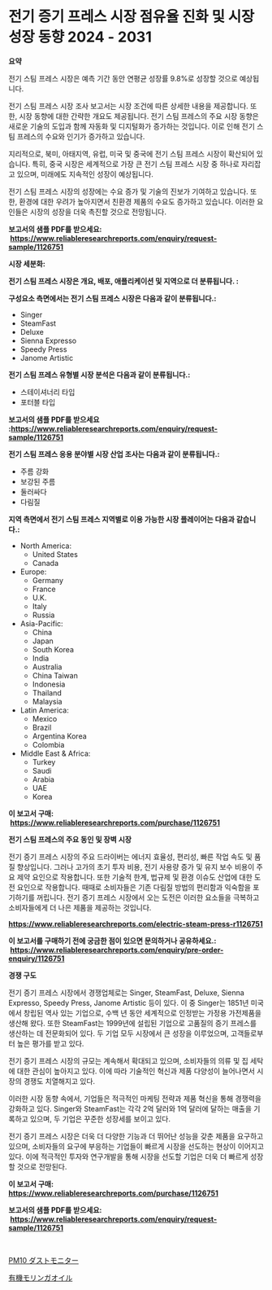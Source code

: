 <p><h1>전기 증기 프레스 시장 점유율 진화 및 시장 성장 동향 2024 - 2031</h1></p><p><strong>요약</strong></p>
<p><p>전기 스팀 프레스 시장은 예측 기간 동안 연평균 성장률 9.8%로 성장할 것으로 예상됩니다.</p><p>전기 스팀 프레스 시장 조사 보고서는 시장 조건에 따른 상세한 내용을 제공합니다. 또한, 시장 동향에 대한 간략한 개요도 제공됩니다. 전기 스팀 프레스의 주요 시장 동향은 새로운 기술의 도입과 함께 자동화 및 디지털화가 증가하는 것입니다. 이로 인해 전기 스팀 프레스의 수요와 인기가 증가하고 있습니다.</p><p>지리적으로, 북미, 아태지역, 유럽, 미국 및 중국에 전기 스팀 프레스 시장이 확산되어 있습니다. 특히, 중국 시장은 세계적으로 가장 큰 전기 스팀 프레스 시장 중 하나로 자리잡고 있으며, 미래에도 지속적인 성장이 예상됩니다.</p><p>전기 스팀 프레스 시장의 성장에는 수요 증가 및 기술의 진보가 기여하고 있습니다. 또한, 환경에 대한 우려가 높아지면서 친환경 제품의 수요도 증가하고 있습니다. 이러한 요인들은 시장의 성장을 더욱 촉진할 것으로 전망됩니다.</p></p>
<p><strong>보고서의 샘플 PDF를 받으세요: &nbsp;<a href="https://www.reliableresearchreports.com/enquiry/request-sample/1126751">https://www.reliableresearchreports.com/enquiry/request-sample/1126751</a></strong></p>
<p><strong>시장 세분화:</strong></p>
<p><strong> 전기 스팀 프레스 시장은 개요, 배포, 애플리케이션 및 지역으로 더 분류됩니다. :</strong></p>
<p><strong>구성요소 측면에서는 전기 스팀 프레스 시장은 다음과 같이 분류됩니다.:</strong></p>
<p><ul><li>Singer</li><li>SteamFast</li><li>Deluxe</li><li>Sienna Expresso</li><li>Speedy Press</li><li>Janome Artistic</li></ul></p>
<p><strong> 전기 스팀 프레스 유형별 시장 분석은 다음과 같이 분류됩니다.:</strong></p>
<p><ul><li>스테이셔너리 타입</li><li>포터블 타입</li></ul></p>
<p><strong>보고서의 샘플 PDF를 받으세요 :<a href="https://www.reliableresearchreports.com/enquiry/request-sample/1126751">https://www.reliableresearchreports.com/enquiry/request-sample/1126751</a></strong></p>
<p><strong> 전기 스팀 프레스 응용 분야별 시장 산업 조사는 다음과 같이 분류됩니다.:</strong></p>
<p><ul><li>주름 강화</li><li>보강된 주름</li><li>둘러싸다</li><li>다림질</li></ul></p>
<p><strong>지역 측면에서 전기 스팀 프레스 지역별로 이용 가능한 시장 플레이어는 다음과 같습니다.:</strong></p>
<p><ul>
    <li>
        North America:
        <ul>
            <li>United States</li>
            <li>Canada</li>
        </ul>
    </li>
    <li>
        Europe:
        <ul>
            <li>Germany</li>
            <li>France</li>
            <li>U.K.</li>
            <li>Italy</li>
            <li>Russia</li>
        </ul>
    </li>
    <li>
        Asia-Pacific:
        <ul>
            <li>China</li>
            <li>Japan</li>
            <li>South Korea</li>
            <li>India</li>
            <li>Australia</li>
            <li>China Taiwan</li>
            <li>Indonesia</li>
            <li>Thailand</li>
            <li>Malaysia</li>
        </ul>
    </li>
    <li>
        Latin America:
        <ul>
            <li>Mexico</li>
            <li>Brazil</li>
            <li>Argentina Korea</li>
            <li>Colombia</li>
        </ul>
    </li>
    <li>
        Middle East & Africa:
        <ul>
            <li>Turkey</li>
            <li>Saudi</li>
            <li>Arabia</li>
            <li>UAE</li>
            <li>Korea</li>
        </ul>
    </li>
    </ul></p>
<p><strong>이 보고서 구매: &nbsp;<a href="https://www.reliableresearchreports.com/purchase/1126751">https://www.reliableresearchreports.com/purchase/1126751</a></strong></p>
<p><strong>전기 스팀 프레스의 주요 동인 및 장벽 시장</strong></p>
<p><p>전기 증기 프레스 시장의 주요 드라이버는 에너지 효율성, 편리성, 빠른 작업 속도 및 품질 향상입니다. 그러나 고가의 초기 투자 비용, 전기 사용량 증가 및 유지 보수 비용이 주요 제약 요인으로 작용합니다. 또한 기술적 한계, 법규제 및 환경 이슈도 산업에 대한 도전 요인으로 작용합니다. 때때로 소비자들은 기존 다림질 방법의 편리함과 익숙함을 포기하기를 꺼립니다. 전기 증기 프레스 시장에서 오는 도전은 이러한 요소들을 극복하고 소비자들에게 더 나은 제품을 제공하는 것입니다.</p></p>
<p><strong><a href="https://www.reliableresearchreports.com/electric-steam-press-r1126751">https://www.reliableresearchreports.com/electric-steam-press-r1126751</a></strong></p>
<p><strong>이 보고서를 구매하기 전에 궁금한 점이 있으면 문의하거나 공유하세요.: &nbsp;<a href="https://www.reliableresearchreports.com/enquiry/pre-order-enquiry/1126751">https://www.reliableresearchreports.com/enquiry/pre-order-enquiry/1126751</a></strong></p>
<p><strong>경쟁 구도</strong></p>
<p><p>전기 증기 프레스 시장에서 경쟁업체로는 Singer, SteamFast, Deluxe, Sienna Expresso, Speedy Press, Janome Artistic 등이 있다. 이 중 Singer는 1851년 미국에서 창립된 역사 있는 기업으로, 수백 년 동안 세계적으로 인정받는 가정용 가전제품을 생산해 왔다. 또한 SteamFast는 1999년에 설립된 기업으로 고품질의 증기 프레스를 생산하는 데 전문화되어 있다. 두 기업 모두 시장에서 큰 성장을 이루었으며, 고객들로부터 높은 평가를 받고 있다.</p><p>전기 증기 프레스 시장의 규모는 계속해서 확대되고 있으며, 소비자들의 의류 및 집 세탁에 대한 관심이 높아지고 있다. 이에 따라 기술적인 혁신과 제품 다양성이 늘어나면서 시장의 경쟁도 치열해지고 있다.</p><p>이러한 시장 동향 속에서, 기업들은 적극적인 마케팅 전략과 제품 혁신을 통해 경쟁력을 강화하고 있다. Singer와 SteamFast는 각각 2억 달러와 1억 달러에 달하는 매출을 기록하고 있으며, 두 기업은 꾸준한 성장세를 보이고 있다.</p><p>전기 증기 프레스 시장은 더욱 더 다양한 기능과 더 뛰어난 성능을 갖춘 제품을 요구하고 있으며, 소비자들의 요구에 부응하는 기업들이 빠르게 시장을 선도하는 현상이 이어지고 있다. 이에 적극적인 투자와 연구개발을 통해 시장을 선도할 기업은 더욱 더 빠르게 성장할 것으로 전망된다.</p></p>
<p><strong>이 보고서 구매: &nbsp; <a href="https://www.reliableresearchreports.com/purchase/1126751">https://www.reliableresearchreports.com/purchase/1126751</a></strong></p>
<p><strong>보고서의 샘플 PDF를 받으세요: &nbsp;<a href="https://www.reliableresearchreports.com/enquiry/request-sample/1126751">https://www.reliableresearchreports.com/enquiry/request-sample/1126751</a></strong><strong></strong></p>
<p>&nbsp;</p>
<p><p><a href="https://github.com/adcxff01450218/Market-Research-Report-List-1/blob/main/416495626531.md">PM10 ダストモニター</a></p><p><a href="https://github.com/ReyesKohler20231/Market-Research-Report-List-1/blob/main/680909526532.md">有機モリンガオイル</a></p></p>